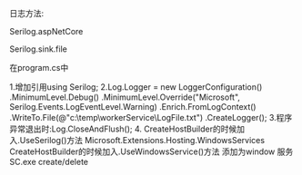 ﻿日志方法:

Serilog.aspNetCore

Serilog.sink.file

在program.cs中

1.增加引用using Serilog;
2.Log.Logger = new LoggerConfiguration()
                .MinimumLevel.Debug()
                .MinimumLevel.Override("Microsoft", Serilog.Events.LogEventLevel.Warning)
                .Enrich.FromLogContext()
                .WriteTo.File(@"c:\temp\workerService\LogFile.txt")
                .CreateLogger();
3.程序异常退出时:Log.CloseAndFlush();
4. CreateHostBuilder的时候加入.UseSerilog()方法
Microsoft.Extensions.Hosting.WindowsServices
CreateHostBuilder的时候加入.UseWindowsService()方法
添加为window 服务
SC.exe create/delete